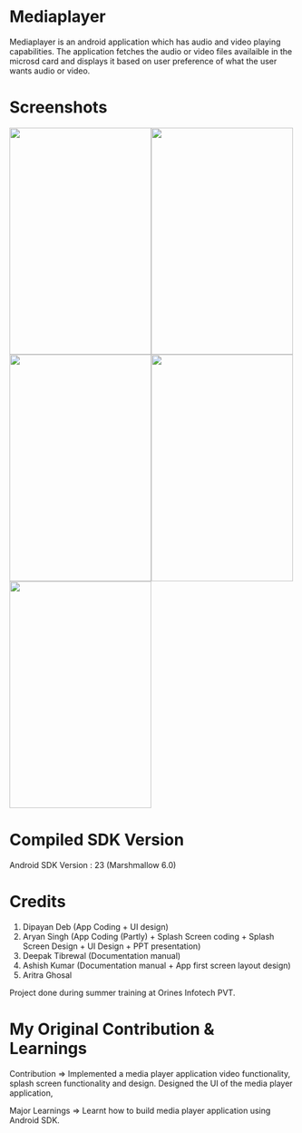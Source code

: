 # Mediaplayer

Mediaplayer is an android application which has audio and video playing capabilities. The application fetches the audio or video files availaible in the microsd card and displays it based on user preference of what the user wants audio or video.

# Screenshots

<img src="https://cloud.githubusercontent.com/assets/16362957/20454218/639d1e26-ae60-11e6-85c8-39a1e391cae7.png" width="250" height="400"><img src="https://cloud.githubusercontent.com/assets/16362957/20454219/68e2ce8a-ae60-11e6-8714-9cdfc95bcc04.png" width="250" height="400"><img src="https://cloud.githubusercontent.com/assets/16362957/20454221/6c804900-ae60-11e6-81e8-b63055745df8.png" width="250" height="400"><img src="https://cloud.githubusercontent.com/assets/16362957/20454222/724eef9e-ae60-11e6-8279-ee2fa67d8d43.png" width="250" height="400"><img src="https://cloud.githubusercontent.com/assets/16362957/20454227/840159ac-ae60-11e6-8419-994c1dcb0ca9.png" width="250" height="400">

# Compiled SDK Version
Android SDK Version : 23 (Marshmallow 6.0)
# Credits
 
1. Dipayan Deb (App Coding + UI design)
2. Aryan Singh (App Coding (Partly) + Splash Screen coding + Splash Screen Design + UI Design + PPT presentation)
3. Deepak Tibrewal (Documentation manual)
4. Ashish Kumar (Documentation manual + App first screen layout design)
5. Aritra Ghosal
 

Project done during summer training at Orines Infotech PVT. 

# My Original Contribution & Learnings

Contribution =>
Implemented a media player application video functionality, splash screen functionality and design.
Designed the UI of the media player application,

Major Learnings => 
Learnt how to build media player application using Android SDK.
